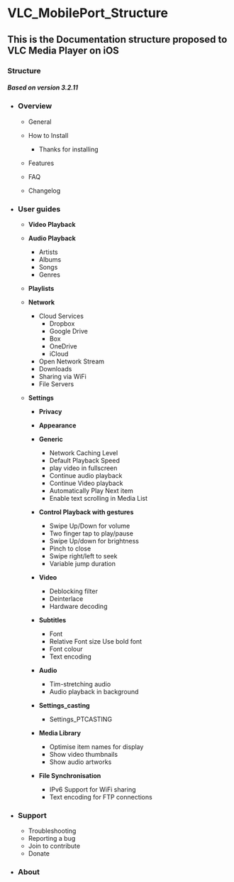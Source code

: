 # VLC_MobilePort_Structure
## This is the Documentation structure proposed to VLC Media Player on iOS
### Structure

##### Based on version 3.2.11

- ### Overview

  - General	

  - How to Install
    - Thanks for installing
  - Features
  - FAQ
  - Changelog

- ### User guides

  - **Video Playback**

  - **Audio Playback**

    - Artists
    - Albums
    - Songs
    - Genres

  - **Playlists**

  - **Network**

    - Cloud Services
      - Dropbox
      - Google Drive
      - Box
      - OneDrive
      - iCloud
    - Open Network Stream
    - Downloads
    - Sharing via WiFi 
    - File Servers

  - **Settings** 

    - **Privacy** 

    - **Appearance** 

    - **Generic**

      - Network Caching Level
      - Default Playback Speed
      - play video in fullscreen
      - Continue audio playback 
      - Continue Video playback
      - Automatically Play Next item
      - Enable text scrolling in Media List

    - **Control Playback with gestures**

      - Swipe Up/Down for volume
      - Two finger tap to play/pause
      - Swipe Up/down for brightness
      - Pinch to close
      - Swipe right/left to seek
      - Variable jump duration

    - **Video**

      - Deblocking filter
      - Deinterlace
      - Hardware decoding

    - **Subtitles**

      - Font
      - Relative Font size Use bold font 
      - Font colour
      - Text encoding

    - **Audio**

      - Tim-stretching audio
      - Audio playback in background

    - **Settings_casting**

      - Settings_PTCASTING

    - **Media Library**

      - Optimise item names for display
      - Show video thumbnails
      - Show audio artworks

    - **File Synchronisation**

      - IPv6 Support for WiFi sharing
      - Text encoding for FTP connections
      
- ### Support
 
  - Troubleshooting
  - Reporting a bug
  - Join to contribute
  - Donate
 
- ### About 


      
